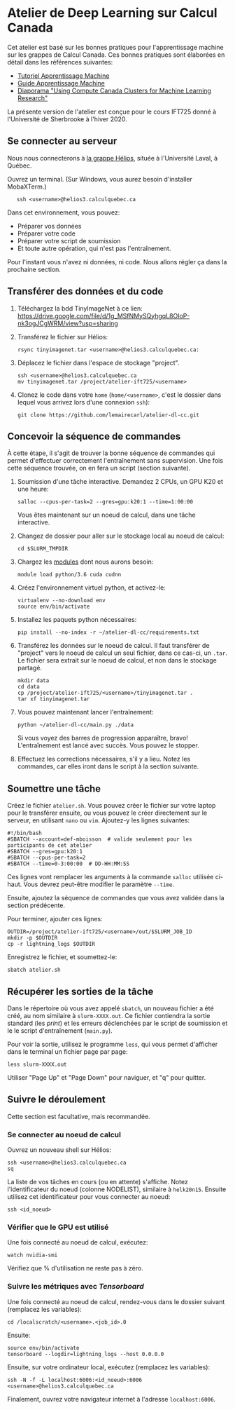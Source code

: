 # Atelier de Deep Learning sur Calcul Canada

Cet atelier est basé sur les bonnes pratiques pour l'apprentissage machine sur les grappes de Calcul Canada. Ces bonnes
pratiques sont élaborées en détail dans les références suivantes:

* [Tutoriel Apprentissage Machine](https://docs.computecanada.ca/wiki/Tutoriel_Apprentissage_machine)
* [Guide Apprentissage Machine](https://docs.computecanada.ca/wiki/AI_and_Machine_Learning/fr)
* [Diaporama "Using Compute Canada Clusters for Machine Learning Research"](https://docs.google.com/presentation/d/1B978yexo6nBLAVusICLCs-QKwrK1v49T3E4GjNfFLgs/edit?usp=sharing)

La présente version de l'atelier est conçue pour le cours IFT725 donné à l'Université de Sherbrooke à l'hiver 2020.

## Se connecter au serveur

Nous nous connecterons à [la grappe Hélios](https://docs.computecanada.ca/wiki/H%C3%A9lios), située à l'Université Laval, à Québec.

Ouvrez un terminal. (Sur Windows, vous aurez besoin d'installer MobaXTerm.)

       ssh <username>@helios3.calculquebec.ca

Dans cet environnement, vous pouvez:
* Préparer vos données
* Préparer votre code
* Préparer votre script de soumission
* Et toute autre opération, qui n'est pas l'entraînement.
      
Pour l'instant vous n'avez ni données, ni code. Nous allons régler ça dans la prochaine section.

## Transférer des données et du code

1. Téléchargez la bdd TinyImageNet à ce lien: https://drive.google.com/file/d/1g_MSfNMySQyhgqL8OIoP-nk3ogJCgWRM/view?usp=sharing
2. Transférez le fichier sur Hélios:

       rsync tinyimagenet.tar <username>@helios3.calculquebec.ca:

3. Déplacez le fichier dans l'espace de stockage "project".
   
       ssh <username>@helios3.calculquebec.ca
       mv tinyimagenet.tar /project/atelier-ift725/<username>

4. Clonez le code dans votre `home` (`home/<username>`, c'est le dossier dans lequel vous arrivez lors d'une connexion
   `ssh`):

       git clone https://github.com/lemairecarl/atelier-dl-cc.git

## Concevoir la séquence de commandes

À cette étape, il s'agit de trouver la bonne séquence de commandes qui permet d'effectuer correctement l'entraînement
sans supervision. Une fois cette séquence trouvée, on en fera un script (section suivante).

1. Soumission d'une tâche interactive. Demandez 2 CPUs, un GPU K20 et une heure:

       salloc --cpus-per-task=2 --gres=gpu:k20:1 --time=1:00:00

   Vous êtes maintenant sur un noeud de calcul, dans une tâche interactive.

2. Changez de dossier pour aller sur le stockage local au noeud de calcul:

       cd $SLURM_TMPDIR

3. Chargez les [modules](https://docs.computecanada.ca/wiki/Utiliser_des_modules) dont nous aurons besoin:

       module load python/3.6 cuda cudnn
       
4. Créez l'environnement virtuel python, et activez-le:

       virtualenv --no-download env
       source env/bin/activate
       
5. Installez les paquets python nécessaires:

       pip install --no-index -r ~/atelier-dl-cc/requirements.txt

6. Transférez les données sur le noeud de calcul. Il faut transférer de "project" vers le noeud de calcul
   un seul fichier, dans ce cas-ci, un `.tar`. Le fichier sera extrait sur le noeud de calcul, et non dans le stockage
   partagé.
   
       mkdir data
       cd data
       cp /project/atelier-ift725/<username>/tinyimagenet.tar .
       tar xf tinyimagenet.tar

7. Vous pouvez maintenant lancer l'entraînement:

       python ~/atelier-dl-cc/main.py ./data
   
   Si vous voyez des barres de progression apparaître, bravo! L'entraînement est lancé avec succès. Vous pouvez le stopper.
   
8. Effectuez les corrections nécessaires, s'il y a lieu. Notez les commandes, car elles iront dans le script à la
   section suivante.

## Soumettre une tâche

Créez le fichier `atelier.sh`. Vous pouvez créer le fichier sur votre laptop pour le transférer ensuite, ou vous pouvez
le créer directement sur le serveur, en utilisant `nano` ou `vim`. Ajoutez-y les lignes suivantes:

```
#!/bin/bash
#SBATCH --account=def-mboisson  # valide seulement pour les participants de cet atelier
#SBATCH --gres=gpu:k20:1
#SBATCH --cpus-per-task=2
#SBATCH --time=0-3:00:00  # DD-HH:MM:SS
```
Ces lignes vont remplacer les arguments à la commande `salloc` utilisée ci-haut. Vous devrez peut-être modifier le
paramètre `--time`.

Ensuite, ajoutez la séquence de commandes que vous avez validée dans la section prédécente.

Pour terminer, ajouter ces lignes:

    OUTDIR=/project/atelier-ift725/<username>/out/$SLURM_JOB_ID
    mkdir -p $OUTDIR
    cp -r lightning_logs $OUTDIR

Enregistrez le fichier, et soumettez-le:

    sbatch atelier.sh

## Récupérer les sorties de la tâche

Dans le répertoire où vous avez appelé `sbatch`, un nouveau fichier a été créé, au nom similaire à `slurm-XXXX.out`.
Ce fichier contiendra la sortie standard (les _print_) et les erreurs déclenchées par le script de soumission et le
le script d'entraînement (`main.py`).

Pour voir la sortie, utilisez le programme `less`, qui vous permet d'afficher dans le terminal un fichier page par page:

    less slurm-XXXX.out
    
Utiliser "Page Up" et "Page Down" pour naviguer, et "q" pour quitter.

## Suivre le déroulement

Cette section est facultative, mais recommandée.

### Se connecter au noeud de calcul

Ouvrez un nouveau shell sur Hélios:

    ssh <username>@helios3.calculquebec.ca
    sq
    
La liste de vos tâches en cours (ou en attente) s'affiche. Notez l'identificateur du noeud (colonne NODELIST), similaire
à `helk20n15`. Ensuite utilisez cet identificateur pour vous connecter au noeud:
    
    ssh <id_noeud>

### Vérifier que le GPU est utilisé

Une fois connecté au noeud de calcul, exécutez:

    watch nvidia-smi
    
Vérifiez que % d'utilisation ne reste pas à zéro.

### Suivre les métriques avec _Tensorboard_

Une fois connecté au noeud de calcul, rendez-vous dans le dossier suivant (remplacez les variables):

    cd /localscratch/<username>.<job_id>.0
    
Ensuite:
    
    source env/bin/activate
    tensorboard --logdir=lightning_logs --host 0.0.0.0

Ensuite, sur votre ordinateur local, exécutez (remplacez les variables):

    ssh -N -f -L localhost:6006:<id_noeud>:6006 <username>@helios3.calculquebec.ca

Finalement, ouvrez votre navigateur internet à l'adresse `localhost:6006`.
